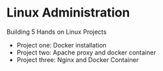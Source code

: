 # Linux Administration
Building 5 Hands on Linux Projects
- Project one: Docker installation
- Project two: Apache proxy and docker container
- Project three: Nginx and Docker Container
